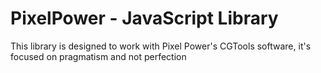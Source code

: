 # PixelPower - JavaScript Library
This library is designed to work with Pixel Power's CGTools software, it's focused on pragmatism and not perfection
